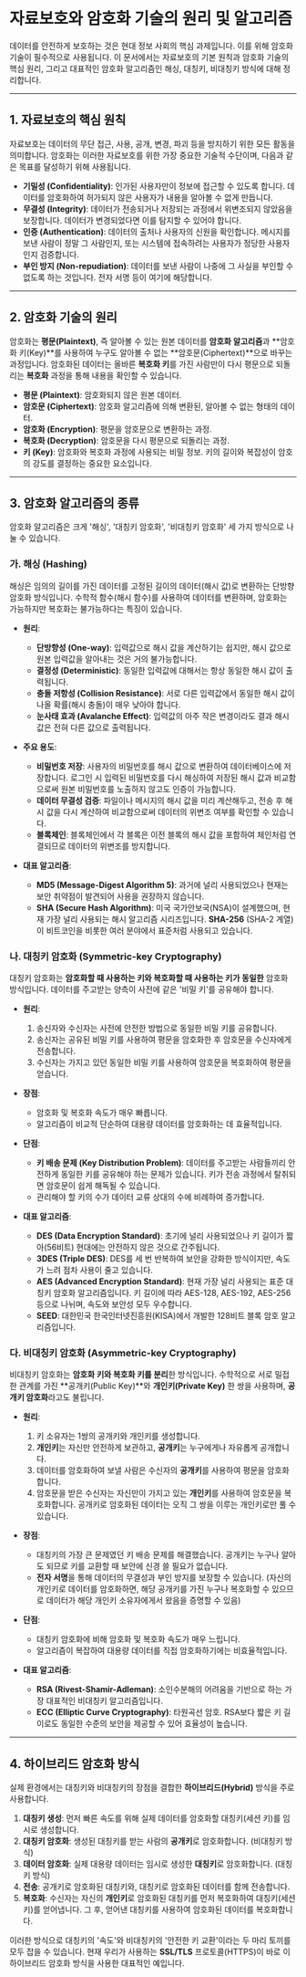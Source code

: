 # 자료보호와 암호화 기술의 원리 및 알고리즘

데이터를 안전하게 보호하는 것은 현대 정보 사회의 핵심 과제입니다. 이를 위해 암호화 기술이 필수적으로 사용됩니다. 이 문서에서는 자료보호의 기본 원칙과 암호화 기술의 핵심 원리, 그리고 대표적인 암호화 알고리즘인 해싱, 대칭키, 비대칭키 방식에 대해 정리합니다.

---

## 1. 자료보호의 핵심 원칙

자료보호는 데이터의 무단 접근, 사용, 공개, 변경, 파괴 등을 방지하기 위한 모든 활동을 의미합니다. 암호화는 이러한 자료보호를 위한 가장 중요한 기술적 수단이며, 다음과 같은 목표를 달성하기 위해 사용됩니다.

* **기밀성 (Confidentiality)**: 인가된 사용자만이 정보에 접근할 수 있도록 합니다. 데이터를 암호화하여 허가되지 않은 사용자가 내용을 알아볼 수 없게 만듭니다.
* **무결성 (Integrity)**: 데이터가 전송되거나 저장되는 과정에서 위변조되지 않았음을 보장합니다. 데이터가 변경되었다면 이를 탐지할 수 있어야 합니다.
* **인증 (Authentication)**: 데이터의 출처나 사용자의 신원을 확인합니다. 메시지를 보낸 사람이 정말 그 사람인지, 또는 시스템에 접속하려는 사용자가 정당한 사용자인지 검증합니다.
* **부인 방지 (Non-repudiation)**: 데이터를 보낸 사람이 나중에 그 사실을 부인할 수 없도록 하는 것입니다. 전자 서명 등이 여기에 해당합니다.

---

## 2. 암호화 기술의 원리

암호화는 **평문(Plaintext)**, 즉 알아볼 수 있는 원본 데이터를 **암호화 알고리즘**과 **암호화 키(Key)**를 사용하여 누구도 알아볼 수 없는 **암호문(Ciphertext)**으로 바꾸는 과정입니다. 암호화된 데이터는 올바른 **복호화 키**를 가진 사람만이 다시 평문으로 되돌리는 **복호화** 과정을 통해 내용을 확인할 수 있습니다.



* **평문 (Plaintext)**: 암호화되지 않은 원본 데이터.
* **암호문 (Ciphertext)**: 암호화 알고리즘에 의해 변환된, 알아볼 수 없는 형태의 데이터.
* **암호화 (Encryption)**: 평문을 암호문으로 변환하는 과정.
* **복호화 (Decryption)**: 암호문을 다시 평문으로 되돌리는 과정.
* **키 (Key)**: 암호화와 복호화 과정에 사용되는 비밀 정보. 키의 길이와 복잡성이 암호의 강도를 결정하는 중요한 요소입니다.

---

## 3. 암호화 알고리즘의 종류

암호화 알고리즘은 크게 '해싱', '대칭키 암호화', '비대칭키 암호화' 세 가지 방식으로 나눌 수 있습니다.

### 가. 해싱 (Hashing)

해싱은 임의의 길이를 가진 데이터를 고정된 길이의 데이터(해시 값)로 변환하는 단방향 암호화 방식입니다. 수학적 함수(해시 함수)를 사용하여 데이터를 변환하며, 암호화는 가능하지만 복호화는 불가능하다는 특징이 있습니다.

* **원리**:
    * **단방향성 (One-way)**: 입력값으로 해시 값을 계산하기는 쉽지만, 해시 값으로 원본 입력값을 알아내는 것은 거의 불가능합니다.
    * **결정성 (Deterministic)**: 동일한 입력값에 대해서는 항상 동일한 해시 값이 출력됩니다.
    * **충돌 저항성 (Collision Resistance)**: 서로 다른 입력값에서 동일한 해시 값이 나올 확률(해시 충돌)이 매우 낮아야 합니다.
    * **눈사태 효과 (Avalanche Effect)**: 입력값의 아주 작은 변경이라도 결과 해시 값은 전혀 다른 값으로 출력됩니다.

* **주요 용도**:
    * **비밀번호 저장**: 사용자의 비밀번호를 해시 값으로 변환하여 데이터베이스에 저장합니다. 로그인 시 입력된 비밀번호를 다시 해싱하여 저장된 해시 값과 비교함으로써 원본 비밀번호를 노출하지 않고도 인증이 가능합니다.
    * **데이터 무결성 검증**: 파일이나 메시지의 해시 값을 미리 계산해두고, 전송 후 해시 값을 다시 계산하여 비교함으로써 데이터의 위변조 여부를 확인할 수 있습니다.
    * **블록체인**: 블록체인에서 각 블록은 이전 블록의 해시 값을 포함하여 체인처럼 연결되므로 데이터의 위변조를 방지합니다.

* **대표 알고리즘**:
    * **MD5 (Message-Digest Algorithm 5)**: 과거에 널리 사용되었으나 현재는 보안 취약점이 발견되어 사용을 권장하지 않습니다.
    * **SHA (Secure Hash Algorithm)**: 미국 국가안보국(NSA)이 설계했으며, 현재 가장 널리 사용되는 해시 알고리즘 시리즈입니다. **SHA-256** (SHA-2 계열)이 비트코인을 비롯한 여러 분야에서 표준처럼 사용되고 있습니다.

### 나. 대칭키 암호화 (Symmetric-key Cryptography)

대칭키 암호화는 **암호화할 때 사용하는 키와 복호화할 때 사용하는 키가 동일한** 암호화 방식입니다. 데이터를 주고받는 양측이 사전에 같은 '비밀 키'를 공유해야 합니다.

* **원리**:
    1.  송신자와 수신자는 사전에 안전한 방법으로 동일한 비밀 키를 공유합니다.
    2.  송신자는 공유된 비밀 키를 사용하여 평문을 암호화한 후 암호문을 수신자에게 전송합니다.
    3.  수신자는 가지고 있던 동일한 비밀 키를 사용하여 암호문을 복호화하여 평문을 얻습니다.



* **장점**:
    * 암호화 및 복호화 속도가 매우 빠릅니다.
    * 알고리즘이 비교적 단순하여 대용량 데이터를 암호화하는 데 효율적입니다.

* **단점**:
    * **키 배송 문제 (Key Distribution Problem)**: 데이터를 주고받는 사람들끼리 안전하게 동일한 키를 공유해야 하는 문제가 있습니다. 키가 전송 과정에서 탈취되면 암호문이 쉽게 해독될 수 있습니다.
    * 관리해야 할 키의 수가 데이터 교류 상대의 수에 비례하여 증가합니다.

* **대표 알고리즘**:
    * **DES (Data Encryption Standard)**: 초기에 널리 사용되었으나 키 길이가 짧아(56비트) 현대에는 안전하지 않은 것으로 간주됩니다.
    * **3DES (Triple DES)**: DES를 세 번 반복하여 보안을 강화한 방식이지만, 속도가 느려 점차 사용이 줄고 있습니다.
    * **AES (Advanced Encryption Standard)**: 현재 가장 널리 사용되는 표준 대칭키 암호화 알고리즘입니다. 키 길이에 따라 AES-128, AES-192, AES-256 등으로 나뉘며, 속도와 보안성 모두 우수합니다.
    * **SEED**: 대한민국 한국인터넷진흥원(KISA)에서 개발한 128비트 블록 암호 알고리즘입니다.

### 다. 비대칭키 암호화 (Asymmetric-key Cryptography)

비대칭키 암호화는 **암호화 키와 복호화 키를 분리**한 방식입니다. 수학적으로 서로 밀접한 관계를 가진 **공개키(Public Key)**와 **개인키(Private Key)** 한 쌍을 사용하며, **공개키 암호화**라고도 불립니다.

* **원리**:
    1.  키 소유자는 1쌍의 공개키와 개인키를 생성합니다.
    2.  **개인키**는 자신만 안전하게 보관하고, **공개키**는 누구에게나 자유롭게 공개합니다.
    3.  데이터를 암호화하여 보낼 사람은 수신자의 **공개키**를 사용하여 평문을 암호화합니다.
    4.  암호문을 받은 수신자는 자신만이 가지고 있는 **개인키**를 사용하여 암호문을 복호화합니다. 공개키로 암호화된 데이터는 오직 그 쌍을 이루는 개인키로만 풀 수 있습니다.



* **장점**:
    * 대칭키의 가장 큰 문제였던 키 배송 문제를 해결했습니다. 공개키는 누구나 알아도 되므로 키를 교환할 때 보안에 신경 쓸 필요가 없습니다.
    * **전자 서명**을 통해 데이터의 무결성과 부인 방지를 보장할 수 있습니다. (자신의 개인키로 데이터를 암호화하면, 해당 공개키를 가진 누구나 복호화할 수 있으므로 데이터가 해당 개인키 소유자에게서 왔음을 증명할 수 있음)

* **단점**:
    * 대칭키 암호화에 비해 암호화 및 복호화 속도가 매우 느립니다.
    * 알고리즘이 복잡하여 대용량 데이터를 직접 암호화하기에는 비효율적입니다.

* **대표 알고리즘**:
    * **RSA (Rivest-Shamir-Adleman)**: 소인수분해의 어려움을 기반으로 하는 가장 대표적인 비대칭키 알고리즘입니다.
    * **ECC (Elliptic Curve Cryptography)**: 타원곡선 암호. RSA보다 짧은 키 길이로도 동일한 수준의 보안을 제공할 수 있어 효율성이 높습니다.

---

## 4. 하이브리드 암호화 방식

실제 환경에서는 대칭키와 비대칭키의 장점을 결합한 **하이브리드(Hybrid)** 방식을 주로 사용합니다.

1.  **대칭키 생성**: 먼저 빠른 속도를 위해 실제 데이터를 암호화할 대칭키(세션 키)를 임시로 생성합니다.
2.  **대칭키 암호화**: 생성된 대칭키를 받는 사람의 **공개키**로 암호화합니다. (비대칭키 방식)
3.  **데이터 암호화**: 실제 대용량 데이터는 임시로 생성한 **대칭키**로 암호화합니다. (대칭키 방식)
4.  **전송**: 공개키로 암호화된 대칭키와, 대칭키로 암호화된 데이터를 함께 전송합니다.
5.  **복호화**: 수신자는 자신의 **개인키**로 암호화된 대칭키를 먼저 복호화하여 대칭키(세션 키)를 얻어냅니다. 그 후, 얻어낸 대칭키를 사용하여 암호화된 데이터를 복호화합니다.

이러한 방식으로 대칭키의 '속도'와 비대칭키의 '안전한 키 교환'이라는 두 마리 토끼를 모두 잡을 수 있습니다. 현재 우리가 사용하는 **SSL/TLS** 프로토콜(HTTPS)이 바로 이 하이브리드 암호화 방식을 사용한 대표적인 예입니다.
